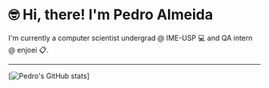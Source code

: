 # :nerd_face:  Hi, there! I'm Pedro Almeida 

I'm currently a computer scientist undergrad @ IME-USP 💻 and QA intern @ enjoei 📋. 


----


[![Pedro's GitHub stats](https://github-readme-stats.vercel.app/api?username=robonauta&hide=stars&count_private=true&show_icons=true&theme=dark)]




<!--
**robonauta/robonauta** is a ✨ _special_ ✨ repository because its `README.md` (this file) appears on your GitHub profile.

Here are some ideas to get you started:

- 🔭 I’m currently working on ...
- 🌱 I’m currently learning ...
- 👯 I’m looking to collaborate on ...
- 🤔 I’m looking for help with ...
- 💬 Ask me about ...
- 📫 How to reach me: ...
- 😄 Pronouns: ...
- ⚡ Fun fact: ...
-->
